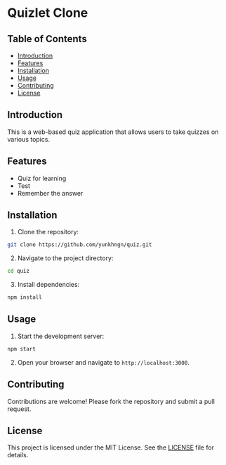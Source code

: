 # Quizlet Clone

## Table of Contents
- [Introduction](#introduction)
- [Features](#features)
- [Installation](#installation)
- [Usage](#usage)
- [Contributing](#contributing)
- [License](#license)

## Introduction
This is a web-based quiz application that allows users to take quizzes on various topics.

## Features
- Quiz for learning
- Test
- Remember the answer

## Installation
1. Clone the repository:
  ```sh
  git clone https://github.com/yunkhngn/quiz.git
  ```
2. Navigate to the project directory:
  ```sh
  cd quiz
  ```
3. Install dependencies:
  ```sh
  npm install
  ```

## Usage
1. Start the development server:
  ```sh
  npm start
  ```
2. Open your browser and navigate to `http://localhost:3000`.

## Contributing
Contributions are welcome! Please fork the repository and submit a pull request.

## License
This project is licensed under the MIT License. See the [LICENSE](LICENSE) file for details.